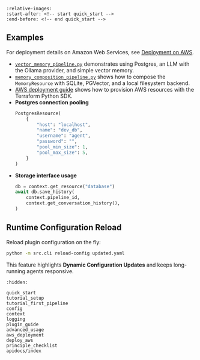 
```{include} ../../README.md
:relative-images:
:start-after: <!-- start quick_start -->
:end-before: <!-- end quick_start -->
```

## Examples

For deployment details on Amazon Web Services, see [Deployment on AWS](deploy_aws.md).
- [`vector_memory_pipeline.py`](../../examples/pipelines/vector_memory_pipeline.py)
  demonstrates using Postgres, an LLM with the Ollama provider, and simple vector memory.
- [`memory_composition_pipeline.py`](../../examples/pipelines/memory_composition_pipeline.py)
  shows how to compose the `MemoryResource` with SQLite, PGVector, and a local filesystem backend.
- [AWS deployment guide](deploy_aws.md) shows how to provision AWS resources with the Terraform Python SDK.
- **Postgres connection pooling**
  ```python
  PostgresResource(
      {
          "host": "localhost",
          "name": "dev_db",
          "username": "agent",
          "password": "",
          "pool_min_size": 1,
          "pool_max_size": 5,
      }
  )
  ```
- **Storage interface usage**
  ```python
  db = context.get_resource("database")
  await db.save_history(
      context.pipeline_id,
      context.get_conversation_history(),
  )
  ```

## Runtime Configuration Reload

Reload plugin configuration on the fly:

```bash
python -m src.cli reload-config updated.yaml
```

This feature highlights **Dynamic Configuration Updates** and keeps
long-running agents responsive.

```{toctree}
:hidden:

quick_start
tutorial_setup
tutorial_first_pipeline
config
context
logging
plugin_guide
advanced_usage
aws_deployment
deploy_aws
principle_checklist
apidocs/index
```
